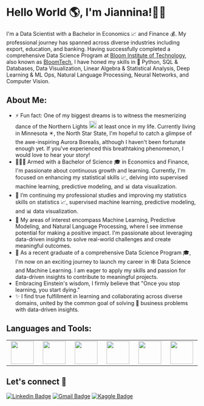 # Hello World :earth_americas:,  I'm Jiannina!👋🏾

<!--
**jianninapinto/jianninapinto** is a ✨ _special_ ✨ repository because its `README.md` (this file) appears on your GitHub profile.

Here are some ideas to get you started:

- 🔭 I’m currently working on ...
- 🌱 I’m currently learning ...
- 👯 I’m looking to collaborate on ...
- 🤔 I’m looking for help with ...
- 💬 Ask me about ...
- 📫 How to reach me: ...
- 😄 Pronouns: ...
- ⚡ Fun fact: ...
-->

I'm a Data Scientist with a Bachelor in Economics :chart_with_upwards_trend: and Finance :moneybag:. My professional journey has spanned across diverse industries including export, education, and banking. Having successfully completed a comprehensive Data Science Program at [Bloom Institute of Technology](https://github.com/bloominstituteoftechnology), also known as [BloomTech](https://www.bloomtech.com/), I have honed my skills in 🐍 Python, SQL & Databases, Data Visualization, Linear Algebra & Statistical Analysis, Deep Learning & ML Ops, Natural Language Processing, Neural Networks, and Computer Vision.

## About Me:
- ⚡ Fun fact: One of my biggest dreams is to witness the mesmerizing dance of the Northern Lights 
<img height=20px src="https://finland.fi/wp-content/uploads/2017/02/39-aurora-borealis-revontulet.gif"> at least once in my life. Currently living in Minnesota ✴️, the North Star State, I'm hopeful to catch a glimpse of the awe-inspiring Aurora Borealis, although I haven't been fortunate enough yet. If you've experienced this breathtaking phenomenon, I would love to hear your story!
- 👩🏾‍💻 Armed with a Bachelor of Science 🎓 in Economics and Finance, I'm passionate about continuous growth and learning. Currently, I'm focused on enhancing my statistical skills 📈, delving into supervised machine learning, predictive modeling, and 📊 data visualization.
- 🌱 I’m continuing my professional studies and improving my statistics skills on statistics 📈, supervised machine learning, predictive modeling, and 📊 data visualization.
- 🤔 My areas of interest encompass Machine Learning, Predictive Modeling, and Natural Language Processing, where I see immense potential for making a positive impact. I'm passionate about leveraging data-driven insights to solve real-world challenges and create meaningful outcomes.
- 🚀 As a recent graduate of a comprehensive Data Science Program 🎓, I'm now on an exciting journey to launch my career in 🕸️ Data Science and Machine Learning. I am eager to apply my skills and passion for data-driven insights to contribute to meaningful projects. 
- Embracing Einstein's wisdom, I firmly believe that "Once you stop learning, you start dying."
- ✨ I find true fulfillment in learning and collaborating across diverse domains, united by the common goal of solving 💼 business problems with data-driven insights.

## Languages and Tools:

 <table>
<tbody>
 <tr>
<td align="center" width="15%">
<img height=60px src="https://www.vectorlogo.zone/logos/python/python-ar21.svg"> 
</td>

<td align="center" width="15%">
<img height=60px src="https://jupyter.org/assets/homepage/main-logo.svg"> 
</td>
  
<td align="center" width="15%">
<img height=60px src="https://matplotlib.org/stable/_static/images/logo_dark.svg"> 
</td>

<td align="center" width="15%">
<img height=60px src="https://scikit-learn.org/stable/_static/scikit-learn-logo-small.png">
</td>

<td align="center" width="15%">
<img height=60px src="https://pandas.pydata.org/static/img/pandas.svg"> 
</td>


<td align="center" width="15%">
<img height=60px src="https://www.vectorlogo.zone/logos/mysql/mysql-official.svg"> 
</td>

</tr>
</tbody>
</table>

##  Let's connect :speech_balloon:
[![Linkedin Badge](https://img.shields.io/badge/-Jiannina-blue?style=flat-square&logo=Linkedin&logoColor=white&link=https://www.linkedin.com/in/jiannina-pinto/)](https://www.linkedin.com/in/jiannina-pinto/) [![Gmail Badge](https://img.shields.io/badge/-jiannina.pinto@gmail.com-c14438?style=flat-square&logo=Gmail&logoColor=white&link=mailto:jiannina.pinto@gmail.com)](mailto:jiannina.pinto@gmail.com) [![Kaggle Badge](https://img.shields.io/badge/-@Jiannina-21BEFF?style=flat-square&labelColor=21BEFF&logo=kaggle&logoColor=white&link=https://www.kaggle.com/jianninapinto)](https://www.kaggle.com/jianninapinto/)


